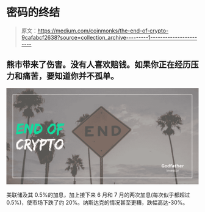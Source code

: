 # 密码的终结

> 原文：<https://medium.com/coinmonks/the-end-of-crypto-9cafabcf2638?source=collection_archive---------1----------------------->

## 熊市带来了伤害。没有人喜欢赔钱。如果你正在经历压力和痛苦，要知道你并不孤单。​

![](img/4a71c675e9fb731771541741a6767bb8.png)

美联储及其 0.5%的加息，加上接下来 6 月和 7 月的两次加息(每次似乎都超过 0.5%)，使市场下跌了约 20%。纳斯达克的情况甚至更糟，跌幅高达-30%。